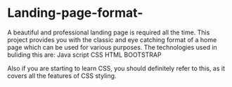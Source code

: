 # Landing-page-format-
A beautiful and professional landing page is required all the time.
This project provides you with the classic and eye catching format of a home page which can be used for various purposes.
The technologies used in buliding this are:
Java script
CSS
HTML
BOOTSTRAP

Also if you are starting to learn CSS, you should definitely refer to this, as it covers all the features of CSS styling.
